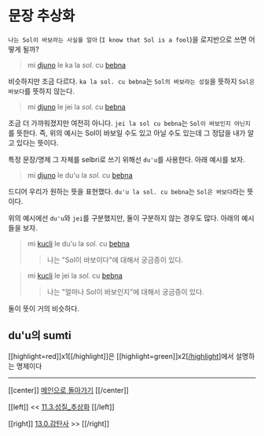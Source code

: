 # 문장 추상화

`나는 Sol이 바보라는 사실을 알아` (`I know that Sol is a fool`)을 로지반으로 쓰면 어떻게 될까?

> mi [djuno] le ka la *sol.* cu [bebna]

비슷하지만 조금 다르다. `ka la sol. cu bebna`는 `Sol의 바보라는 성질`을 뜻하지 `Sol은 바보다`를 뜻하지 않는다.

> mi [djuno] le jei la *sol.* cu [bebna]

조금 더 가까워졌지만 여전히 아니다. `jei la sol cu bebna`는 `Sol이 바보인지 아닌지`를 뜻한다. 즉, 위의 예시는 Sol이 바보일 수도 있고 아닐 수도 있는데 그 정답을 내가 알고 있다는 뜻이다.

특정 문장/명제 그 자체를 selbri로 쓰기 위해선 `du'u`를 사용한다. 아래 예시를 보자.

> mi [djuno] le du'u la *sol.* cu [bebna]

드디어 우리가 원하는 뜻을 표현했다. `du'u la sol. cu bebna`는 `Sol은 바보다`라는 뜻이다.

위의 예시에선 `du'u`와 `jei`를 구분했지만, 둘이 구분하지 않는 경우도 많다. 아래의 예시들을 보자.

> mi [kucli] le du'u la *sol.* cu [bebna]
>> 나는 "Sol이 바보이다"에 대해서 궁금증이 있다.

> mi [kucli] le jei la *sol.* cu [bebna]
>> 나는 "얼마나 Sol이 바보인지"에 대해서 궁금증이 있다.

둘이 뜻이 거의 비슷하다.

## du'u의 sumti

[[highlight=red]]x1[[/highlight]]은 [[highlight=green]]x2[[/highlight]](문장)에서 설명하는 명제이다

---

[[center]]
[메인으로 돌아가기](index.html)
[[/center]]

[[left]]
<< [11.3.성질_추상화](11_03_성질_추상화.html)
[[/left]]

[[right]]
[13.0.감탄사](13_00_감탄사.html) >>
[[/right]]

[djuno]: gismu.html#djuno
[bebna]: gismu.html#bebna
[kucli]: gismu.html#kucli